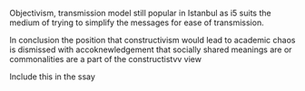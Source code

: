 Objectivism, transmission model still popular in Istanbul as i5 suits the medium of trying to simplify the messages for ease of transmission.

In conclusion the position that constructivism would lead to academic chaos is dismissed with accoknewledgement that socially shared meanings are or commonalities are a part of the constructistvv view

Include this in the ssay 
